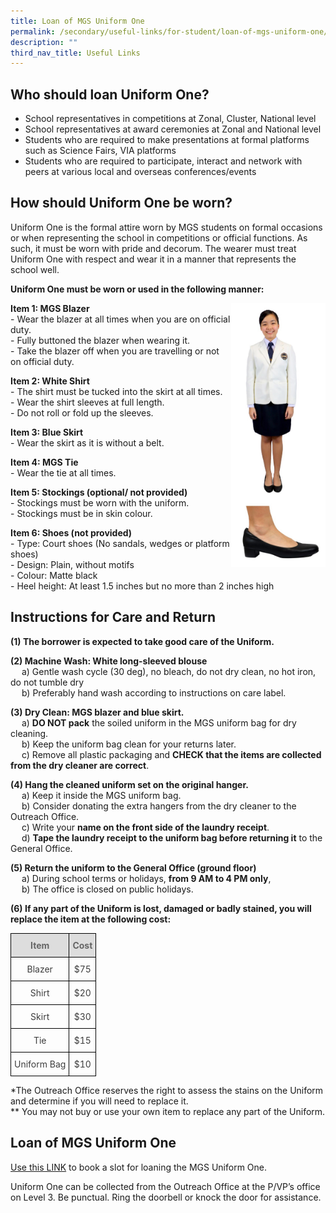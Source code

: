 ```yaml
---
title: Loan of MGS Uniform One
permalink: /secondary/useful-links/for-student/loan-of-mgs-uniform-one/
description: ""
third_nav_title: Useful Links
---
```

## Who should loan Uniform One?
*   School representatives in competitions at Zonal, Cluster, National level
*   School representatives at award ceremonies at Zonal and National level
*   Students who are required to make presentations at formal platforms such as Science Fairs, VIA platforms
*   Students who are required to participate, interact and network with peers at various local and overseas conferences/events



## How should Uniform One be worn?
Uniform One is the formal attire worn by MGS students on formal occasions or when representing the school in competitions or official functions. As such, it must be worn with pride and decorum. The wearer must treat Uniform One with respect and wear it in a manner that represents the school well.

**Uniform One must be worn or used in the following manner:**

<img src="/images/Secondary/uniform-one.jpg" style="width:30%" align="right">

**Item 1: MGS Blazer**
<br> - Wear the blazer at all times when you are on official duty.
<br> - Fully buttoned the blazer when wearing it. 
<br> - Take the blazer off when you are travelling or not on official duty.  


**Item 2: White Shirt**
<br> - The shirt must be tucked into the skirt at all times.
<br> - Wear the shirt sleeves at full length.
<br> - Do not roll or fold up the sleeves.  


**Item 3: Blue Skirt**
<br> - Wear the skirt as it is without a belt.  
      
    
**Item 4: MGS Tie** 
<br> - Wear the tie at all times.  
    
		
**Item 5: Stockings (optional/ not provided)**
<br> - Stockings must be worn with the uniform.
<br> - Stockings must be in skin colour.  
    

**Item 6: Shoes (not provided)**
<br> - Type: Court shoes (No sandals, wedges or platform shoes)
<br> - Design: Plain, without motifs
<br> - Colour: Matte black
<br> - Heel height: At least 1.5 inches but no more than 2 inches high



## Instructions for Care and Return

**(1) The borrower is expected to take good care of the Uniform.**


**(2) Machine Wash: White long-sleeved blouse**
<br>  a) Gentle wash cycle (30 deg), no bleach, do not dry clean, no hot iron, do not tumble dry
<br>  b) Preferably hand wash according to instructions on care label.


**(3) Dry Clean: MGS blazer and blue skirt.**
<br>  a) **DO NOT pack** the soiled uniform in the MGS uniform bag for dry cleaning.
<br>  b) Keep the uniform bag clean for your returns later.
<br>  c) Remove all plastic packaging and **CHECK that the items are collected from the dry cleaner are correct**.


**(4) Hang the cleaned uniform set on the original hanger.**
<br>  a) Keep it inside the MGS uniform bag.
<br>  b) Consider donating the extra hangers from the dry cleaner to the Outreach Office.
<br>  c) Write your **name on the front side of the laundry receipt**. 
<br>  d) **Tape the laundry receipt to the uniform bag before returning it** to the General Office.


**(5) Return the uniform to the General Office (ground floor)**
<br>  a) During school terms or holidays, **from 9 AM to 4 PM only**, 
<br>  b) The office is closed on public holidays.


**(6) If any part of the Uniform is lost, damaged or badly stained, you will replace the item at the following cost:**


<style type="text/css">
.tg  {border-collapse:collapse;border-spacing:0;}
.tg td{border-color:black;border-style:solid;border-width:1px;
  overflow:hidden;padding:10px 5px;word-break:normal;}
.tg th{border-color:black;border-style:solid;border-width:1px;font-weight:normal;overflow:hidden;padding:10px 5px;word-break:normal;}
.tg .tg-5hwe{color:#3D3D3D;text-align:center;vertical-align:middle}
.tg .tg-feqv{background-color:#DDD;color:#666;font-weight:bold;text-align:center;vertical-align:middle}
</style>
<table class="tg">
<thead>
  <tr>
    <th class="tg-feqv"><span style="color:#666;background-color:#DDD">Item</span></th>
    <th class="tg-feqv"><span style="color:#666;background-color:#DDD">Cost</span></th>
  </tr>
</thead>
<tbody>
  <tr>
    <td class="tg-5hwe">Blazer</td>
    <td class="tg-5hwe">$75</td>
  </tr>
  <tr>
    <td class="tg-5hwe">Shirt</td>
    <td class="tg-5hwe">$20</td>
  </tr>
  <tr>
    <td class="tg-5hwe">Skirt</td>
    <td class="tg-5hwe">$30</td>
  </tr>
  <tr>
    <td class="tg-5hwe">Tie</td>
    <td class="tg-5hwe">$15</td>
  </tr>
  <tr>
    <td class="tg-5hwe">Uniform Bag</td>
    <td class="tg-5hwe">$10</td>
  </tr>
</tbody>
</table>

*The Outreach Office reserves the right to assess the stains on the Uniform and determine if you will need to replace it.  <br>
** You may not buy or use your own item to replace any part of the Uniform.



## Loan of MGS Uniform One
  
[Use this LINK](https://docs.google.com/forms/d/e/1FAIpQLScu6bQdz1x6gAo8xruDzLvMOLrFg-Nq_Ws3eYHdJhVAWzZ7XA/viewform) to book a slot for loaning the MGS Uniform One.  
  
Uniform One can be collected from the Outreach Office at the P/VP’s office on Level 3. Be punctual. Ring the doorbell or knock the door for assistance.
